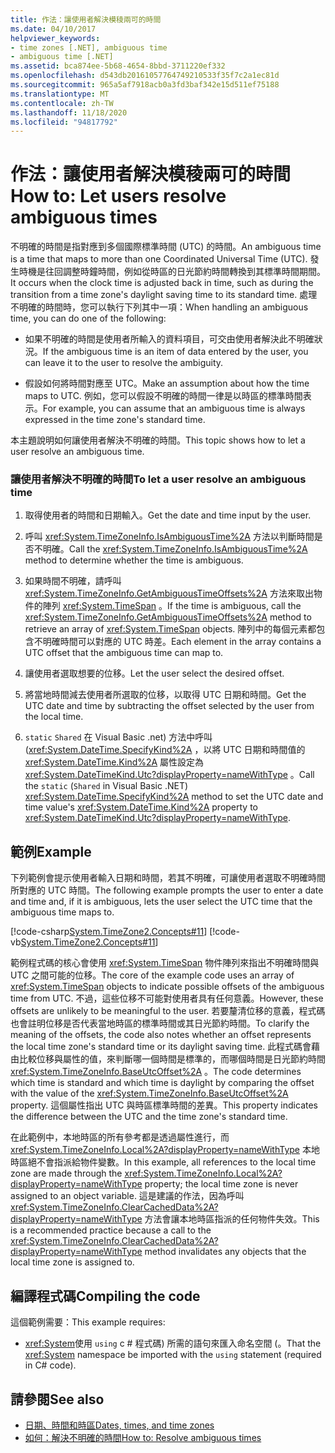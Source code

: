 ```yaml
---
title: 作法：讓使用者解決模稜兩可的時間
ms.date: 04/10/2017
helpviewer_keywords:
- time zones [.NET], ambiguous time
- ambiguous time [.NET]
ms.assetid: bca874ee-5b68-4654-8bbd-3711220ef332
ms.openlocfilehash: d543db20161057764749210533f35f7c2a1ec81d
ms.sourcegitcommit: 965a5af7918acb0a3fd3baf342e15d511ef75188
ms.translationtype: MT
ms.contentlocale: zh-TW
ms.lasthandoff: 11/18/2020
ms.locfileid: "94817792"
---
```

# <a name="how-to-let-users-resolve-ambiguous-times"></a><span data-ttu-id="67073-102">作法：讓使用者解決模稜兩可的時間</span><span class="sxs-lookup"><span data-stu-id="67073-102">How to: Let users resolve ambiguous times</span></span>

<span data-ttu-id="67073-103">不明確的時間是指對應到多個國際標準時間 (UTC) 的時間。</span><span class="sxs-lookup"><span data-stu-id="67073-103">An ambiguous time is a time that maps to more than one Coordinated Universal Time (UTC).</span></span> <span data-ttu-id="67073-104">發生時機是往回調整時鐘時間，例如從時區的日光節約時間轉換到其標準時間期間。</span><span class="sxs-lookup"><span data-stu-id="67073-104">It occurs when the clock time is adjusted back in time, such as during the transition from a time zone's daylight saving time to its standard time.</span></span> <span data-ttu-id="67073-105">處理不明確的時間時，您可以執行下列其中一項：</span><span class="sxs-lookup"><span data-stu-id="67073-105">When handling an ambiguous time, you can do one of the following:</span></span>

- <span data-ttu-id="67073-106">如果不明確的時間是使用者所輸入的資料項目，可交由使用者解決此不明確狀況。</span><span class="sxs-lookup"><span data-stu-id="67073-106">If the ambiguous time is an item of data entered by the user, you can leave it to the user to resolve the ambiguity.</span></span>

- <span data-ttu-id="67073-107">假設如何將時間對應至 UTC。</span><span class="sxs-lookup"><span data-stu-id="67073-107">Make an assumption about how the time maps to UTC.</span></span> <span data-ttu-id="67073-108">例如，您可以假設不明確的時間一律是以時區的標準時間表示。</span><span class="sxs-lookup"><span data-stu-id="67073-108">For example, you can assume that an ambiguous time is always expressed in the time zone's standard time.</span></span>

<span data-ttu-id="67073-109">本主題說明如何讓使用者解決不明確的時間。</span><span class="sxs-lookup"><span data-stu-id="67073-109">This topic shows how to let a user resolve an ambiguous time.</span></span>

### <a name="to-let-a-user-resolve-an-ambiguous-time"></a><span data-ttu-id="67073-110">讓使用者解決不明確的時間</span><span class="sxs-lookup"><span data-stu-id="67073-110">To let a user resolve an ambiguous time</span></span>

1. <span data-ttu-id="67073-111">取得使用者的時間和日期輸入。</span><span class="sxs-lookup"><span data-stu-id="67073-111">Get the date and time input by the user.</span></span>

2. <span data-ttu-id="67073-112">呼叫 <xref:System.TimeZoneInfo.IsAmbiguousTime%2A> 方法以判斷時間是否不明確。</span><span class="sxs-lookup"><span data-stu-id="67073-112">Call the <xref:System.TimeZoneInfo.IsAmbiguousTime%2A> method to determine whether the time is ambiguous.</span></span>

3. <span data-ttu-id="67073-113">如果時間不明確，請呼叫 <xref:System.TimeZoneInfo.GetAmbiguousTimeOffsets%2A> 方法來取出物件的陣列 <xref:System.TimeSpan> 。</span><span class="sxs-lookup"><span data-stu-id="67073-113">If the time is ambiguous, call the <xref:System.TimeZoneInfo.GetAmbiguousTimeOffsets%2A> method to retrieve an array of <xref:System.TimeSpan> objects.</span></span> <span data-ttu-id="67073-114">陣列中的每個元素都包含不明確時間可以對應的 UTC 時差。</span><span class="sxs-lookup"><span data-stu-id="67073-114">Each element in the array contains a UTC offset that the ambiguous time can map to.</span></span>

4. <span data-ttu-id="67073-115">讓使用者選取想要的位移。</span><span class="sxs-lookup"><span data-stu-id="67073-115">Let the user select the desired offset.</span></span>

5. <span data-ttu-id="67073-116">將當地時間減去使用者所選取的位移，以取得 UTC 日期和時間。</span><span class="sxs-lookup"><span data-stu-id="67073-116">Get the UTC date and time by subtracting the offset selected by the user from the local time.</span></span>

6. <span data-ttu-id="67073-117">`static` `Shared` 在 Visual Basic .net) 方法中呼叫 (<xref:System.DateTime.SpecifyKind%2A> ，以將 UTC 日期和時間值的 <xref:System.DateTime.Kind%2A> 屬性設定為 <xref:System.DateTimeKind.Utc?displayProperty=nameWithType> 。</span><span class="sxs-lookup"><span data-stu-id="67073-117">Call the `static` (`Shared` in Visual Basic .NET) <xref:System.DateTime.SpecifyKind%2A> method to set the UTC date and time value's <xref:System.DateTime.Kind%2A> property to <xref:System.DateTimeKind.Utc?displayProperty=nameWithType>.</span></span>

## <a name="example"></a><span data-ttu-id="67073-118">範例</span><span class="sxs-lookup"><span data-stu-id="67073-118">Example</span></span>

<span data-ttu-id="67073-119">下列範例會提示使用者輸入日期和時間，若其不明確，可讓使用者選取不明確時間所對應的 UTC 時間。</span><span class="sxs-lookup"><span data-stu-id="67073-119">The following example prompts the user to enter a date and time and, if it is ambiguous, lets the user select the UTC time that the ambiguous time maps to.</span></span>

[!code-csharp[System.TimeZone2.Concepts#11](../../../samples/snippets/csharp/VS_Snippets_CLR_System/system.TimeZone2.Concepts/CS/TimeZone2Concepts.cs#11)]
[!code-vb[System.TimeZone2.Concepts#11](../../../samples/snippets/visualbasic/VS_Snippets_CLR_System/system.TimeZone2.Concepts/VB/TimeZone2Concepts.vb#11)]

<span data-ttu-id="67073-120">範例程式碼的核心會使用 <xref:System.TimeSpan> 物件陣列來指出不明確時間與 UTC 之間可能的位移。</span><span class="sxs-lookup"><span data-stu-id="67073-120">The core of the example code uses an array of <xref:System.TimeSpan> objects to indicate possible offsets of the ambiguous time from UTC.</span></span> <span data-ttu-id="67073-121">不過，這些位移不可能對使用者具有任何意義。</span><span class="sxs-lookup"><span data-stu-id="67073-121">However, these offsets are unlikely to be meaningful to the user.</span></span> <span data-ttu-id="67073-122">若要釐清位移的意義，程式碼也會註明位移是否代表當地時區的標準時間或其日光節約時間。</span><span class="sxs-lookup"><span data-stu-id="67073-122">To clarify the meaning of the offsets, the code also notes whether an offset represents the local time zone's standard time or its daylight saving time.</span></span> <span data-ttu-id="67073-123">此程式碼會藉由比較位移與屬性的值，來判斷哪一個時間是標準的，而哪個時間是日光節約時間 <xref:System.TimeZoneInfo.BaseUtcOffset%2A> 。</span><span class="sxs-lookup"><span data-stu-id="67073-123">The code determines which time is standard and which time is daylight by comparing the offset with the value of the <xref:System.TimeZoneInfo.BaseUtcOffset%2A> property.</span></span> <span data-ttu-id="67073-124">這個屬性指出 UTC 與時區標準時間的差異。</span><span class="sxs-lookup"><span data-stu-id="67073-124">This property indicates the difference between the UTC and the time zone's standard time.</span></span>

<span data-ttu-id="67073-125">在此範例中，本地時區的所有參考都是透過屬性進行，而 <xref:System.TimeZoneInfo.Local%2A?displayProperty=nameWithType> 本地時區絕不會指派給物件變數。</span><span class="sxs-lookup"><span data-stu-id="67073-125">In this example, all references to the local time zone are made through the <xref:System.TimeZoneInfo.Local%2A?displayProperty=nameWithType> property; the local time zone is never assigned to an object variable.</span></span> <span data-ttu-id="67073-126">這是建議的作法，因為呼叫 <xref:System.TimeZoneInfo.ClearCachedData%2A?displayProperty=nameWithType> 方法會讓本地時區指派的任何物件失效。</span><span class="sxs-lookup"><span data-stu-id="67073-126">This is a recommended practice because a call to the <xref:System.TimeZoneInfo.ClearCachedData%2A?displayProperty=nameWithType> method invalidates any objects that the local time zone is assigned to.</span></span>

## <a name="compiling-the-code"></a><span data-ttu-id="67073-127">編譯程式碼</span><span class="sxs-lookup"><span data-stu-id="67073-127">Compiling the code</span></span>

<span data-ttu-id="67073-128">這個範例需要：</span><span class="sxs-lookup"><span data-stu-id="67073-128">This example requires:</span></span>

- <span data-ttu-id="67073-129"><xref:System>使用 `using` c # 程式碼) 所需的語句來匯入命名空間 (。</span><span class="sxs-lookup"><span data-stu-id="67073-129">That the <xref:System> namespace be imported with the `using` statement (required in C# code).</span></span>

## <a name="see-also"></a><span data-ttu-id="67073-130">請參閱</span><span class="sxs-lookup"><span data-stu-id="67073-130">See also</span></span>

- [<span data-ttu-id="67073-131">日期、時間和時區</span><span class="sxs-lookup"><span data-stu-id="67073-131">Dates, times, and time zones</span></span>](index.md)
- [<span data-ttu-id="67073-132">如何：解決不明確的時間</span><span class="sxs-lookup"><span data-stu-id="67073-132">How to: Resolve ambiguous times</span></span>](resolve-ambiguous-times.md)
